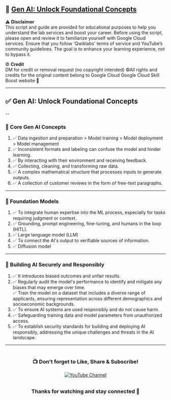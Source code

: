## 📘 [Gen AI: Unlock Foundational Concepts](https://www.cloudskillsboost.google/course_templates/1265)

⚠️ **Disclaimer**  
This script and guide are provided for educational purposes to help you understand the lab services and boost your career. Before using the script, please open and review it to familiarize yourself with Google Cloud services. Ensure that you follow 'Qwiklabs' terms of service and YouTube’s community guidelines. The goal is to enhance your learning experience, not to bypass it.

© **Credit**  
DM for credit or removal request (no copyright intended) ©All rights and credits for the original content belong to Google Cloud Google Cloud Skill Boost website 🙏

---

## ✅ Gen AI: Unlock Foundational Concepts

--

### 📗 Core Gen AI Concepts

1. ✅ Data ingestion and preparation > Model training > Model deployment > Model management  
2. ✅ Inconsistent formats and labeling can confuse the model and hinder learning.  
3. ✅ By interacting with their environment and receiving feedback.  
4. ✅ Collecting, cleaning, and transforming raw data.  
5. ✅ A complex mathematical structure that processes inputs to generate outputs.  
6. ✅ A collection of customer reviews in the form of free-text paragraphs.

---

### 📘 Foundation Models

1. ✅ To integrate human expertise into the ML process, especially for tasks requiring judgment or context.  
2. ✅ Grounding, prompt engineering, fine-tuning, and humans in the loop (HITL).  
3. ✅ Large language model (LLM)  
4. ✅ To connect the AI's output to verifiable sources of information.  
5. ✅ Diffusion model

---

### 📗 Building AI Securely and Responsibly

1. ✅ It introduces biased outcomes and unfair results.  
2. ✅ Regularly audit the model's performance to identify and mitigate any biases that may emerge over time.  
   ✅ Train the model on a dataset that includes a diverse range of applicants, ensuring representation across different demographics and socioeconomic backgrounds.  
3. ✅ To ensure AI systems are used responsibly and do not cause harm.  
4. ✅ Safeguarding training data and model parameters from unauthorized access.  
5. ✅ To establish security standards for building and deploying AI responsibly, addressing the unique challenges and threats in the AI landscape.

---

<div align="center" style="padding: 5px;"> 
  <h3>📺 Don't forget to Like, Share & Subscribe!</h3>  
  <a href="https://www.youtube.com/@ArcadeGenius-z1"> 
    <img src="https://img.shields.io/badge/YouTube-Arcade%20Genius-FF0000?style=for-the-badge&logo=youtube&logoColor=white" alt="YouTube Channel"> 
  </a> 
</div>

<div align="center" style="padding: 5px;"> 
  <h3>Thanks for watching and stay connected 🙂</h3> 
</div>
